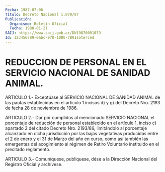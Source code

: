 ```yaml
---
Fecha: 1987-07-06
Título: Decreto Nacional 1.079/87
Publicación:
  Organismo: Boletín Oficial
  Fecha: 1988-01-21
SAIJ: https://www.saij.gob.ar/DN19870001079
Id: 123456789-0abc-970-1000-7891soterced
---
```

# REDUCCION DE PERSONAL EN EL SERVICIO NACIONAL DE SANIDAD ANIMAL.

<a id="1"></a>
ARTICULO  1.-  Exceptúase al SERVICIO NACIONAL DE SANIDAD ANIMAL de las pautas establecidas  en  el  artículo  1  incisos  d)  y g) del Decreto Nro. 2193 de fecha 28 de noviembre de 1986.

<a id="2"></a>
ARTICULO  2.-  Dar por cumplidos al mencionado SERVICIO NACIONAL el porcentaje de reducción  de personal  establecido en el artículo 1, inciso c) apartado 2 del citado Decreto  Nro.  2193/86, limitándolo al  porcentaje  alcanzado  en  dicha  jurisdicción  por  las  bajas vegetativas  producidas  entre el 2 de enero y el 31 de  Marzo  del año en curso, como así también  las  emergentes  del acogimiento al régimen de Retiro Voluntario instituido en el precitado reglamento.

<a id="3"></a>
ARTICULO  3.- Comuníquese, publíquese, dése a la Dirección Nacional del Registro Oficial y archívese.